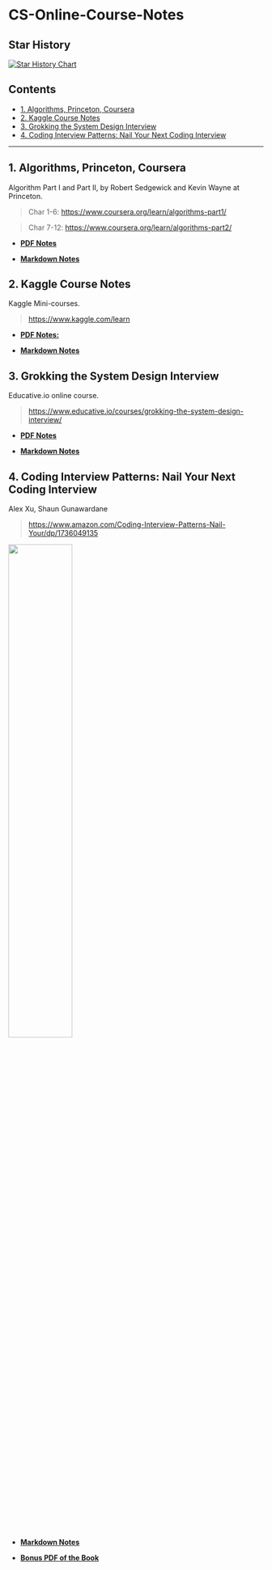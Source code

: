 
<!-- TOC --><a name="cs-online-course-notes"></a>
# CS-Online-Course-Notes

## Star History

[![Star History Chart](https://api.star-history.com/svg?repos=junfanz1/Coding-Interview-Practices&type=Date)](https://star-history.com/#junfanz1/Coding-Interview-Practices&Date)

<!-- TOC start (generated with https://github.com/derlin/bitdowntoc) -->

## Contents

   * [1. Algorithms, Princeton, Coursera](#1-algorithms-princeton-coursera)
   * [2. Kaggle Course Notes](#2-kaggle-course-notes)
   * [3. Grokking the System Design Interview](#3-grokking-the-system-design-interview)
   * [4. Coding Interview Patterns: Nail Your Next Coding Interview](#4-coding-interview-patterns-nail-your-next-coding-interview)

<!-- TOC end -->

---

<!-- TOC --><a name="1-algorithms-princeton-coursera"></a>
## 1. Algorithms, Princeton, Coursera

Algorithm Part I and Part II, by Robert Sedgewick and Kevin Wayne at Princeton.

> Char 1-6: https://www.coursera.org/learn/algorithms-part1/

> Char 7-12: https://www.coursera.org/learn/algorithms-part2/

- [__PDF Notes__](https://github.com/junfanz1/CS-Online-Course-Notes/blob/main/Princeton%20Algorithm/Princeton%20Algorithm%20Coursera%20Notes%20Junfan%20Zhu.pdf)

- [__Markdown Notes__](https://github.com/junfanz1/CS-Online-Course-Notes/blob/main/Princeton%20Algorithm/Princeton%20Algorithm%20Coursera%20Notes.md)

<!-- TOC --><a name="2-kaggle-course-notes"></a>
## 2. Kaggle Course Notes

Kaggle Mini-courses.

> https://www.kaggle.com/learn

- [__PDF Notes:__](https://github.com/junfanz1/CS-Online-Course-Notes/blob/main/Kaggle%20Course%20Notes/Kaggle%20Course%20Notes.pdf)

- [__Markdown Notes__](https://github.com/junfanz1/CS-Online-Course-Notes/blob/main/Kaggle%20Course%20Notes/Kaggle%20Course%20Notes.md)

<!-- TOC --><a name="3-grokking-the-system-design-interview"></a>
## 3. Grokking the System Design Interview

Educative.io online course.

> https://www.educative.io/courses/grokking-the-system-design-interview/

- [__PDF Notes__](https://github.com/junfanz1/CS-Online-Course-Notes/blob/main/Grokking%20the%20System%20Design%20Interview/Grokking%20the%20System%20Design%20Interview.pdf)

- [__Markdown Notes__](https://github.com/junfanz1/CS-Online-Course-Notes/blob/main/Grokking%20the%20System%20Design%20Interview/Grokking%20the%20System%20Design%20Interview.md)

<!-- TOC --><a name="4-coding-interview-patterns-nail-your-next-coding-interview"></a>
## 4. Coding Interview Patterns: Nail Your Next Coding Interview

Alex Xu, Shaun Gunawardane

> https://www.amazon.com/Coding-Interview-Patterns-Nail-Your/dp/1736049135

<img src="https://github.com/user-attachments/assets/ec6ea72a-3d99-4c13-9086-3c1f3e9256b0" width="50%" height="50%">

- [__Markdown Notes__](https://github.com/junfanz1/Coding-Interview-Practices/blob/main/Coding%20Interview%20Patterns:%20Nail%20Your%20Next%20Coding%20Interview/Coding%20Interview%20Patterns,%20Alex%20Xu.md)

- [__Bonus PDF of the Book__](https://github.com/junfanz1/Coding-Interview-Practices/blob/main/Coding%20Interview%20Patterns%3A%20Nail%20Your%20Next%20Coding%20Interview/Bonus_Pdf.pdf)


